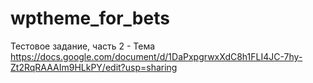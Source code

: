 # wptheme_for_bets
Тестовое задание, часть 2 - Тема
https://docs.google.com/document/d/1DaPxpgrwxXdC8h1FLI4JC-7hy-Zt2RqRAAAIm9HLkPY/edit?usp=sharing
